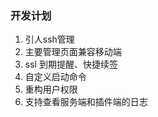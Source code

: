 ### 开发计划
 
   1. 引人ssh管理
   2. 主要管理页面兼容移动端
   3. ssl 到期提醒、快捷续签
   4. 自定义启动命令
   5. 重构用户权限
   6. 支持查看服务端和插件端的日志
   
